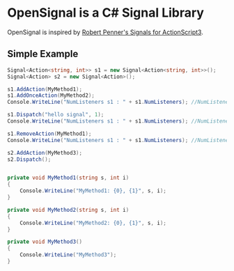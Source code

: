 # OpenSignal is a C# Signal Library

OpenSignal is inspired by [Robert Penner's Signals for ActionScript3](https://github.com/robertpenner/as3-signals/ "as3 signals").
## Simple Example
```csharp
Signal<Action<string, int>> s1 = new Signal<Action<string, int>>();
Signal<Action> s2 = new Signal<Action>();

s1.AddAction(MyMethod1);
s1.AddOnceAction(MyMethod2);
Console.WriteLine("NumListeners s1 : " + s1.NumListeners); //NumListeners s1 : 2

s1.Dispatch("hello signal", 1);
Console.WriteLine("NumListeners s1 : " + s1.NumListeners); //NumListeners s1 : 1

s1.RemoveAction(MyMethod1);
Console.WriteLine("NumListeners s1 : " + s1.NumListeners); //NumListeners s1 : 0

s2.AddAction(MyMethod3);
s2.Dispatch();



```

```csharp
private void MyMethod1(string s, int i)
{
	Console.WriteLine("MyMethod1: {0}, {1}", s, i);	
}

private void MyMethod2(string s, int i)
{
	Console.WriteLine("MyMethod2: {0}, {1}", s, i);	
}

private void MyMethod3()
{
	Console.WriteLine("MyMethod3");	
} 
```